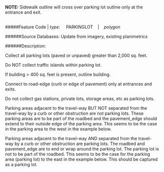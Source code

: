 **NOTE:** Sidewalk outline will cross over parking lot outline only at the entrance and exit.<br><br>

#####Feature Code | *type*:&nbsp;&nbsp;&nbsp;&nbsp;&nbsp;PARKINGLOT&nbsp;&nbsp;&nbsp; | &nbsp;&nbsp;&nbsp;*polygon*

######Source Databases: Update from imagery, existing planimetrics

######Description:

Collect all parking lots (paved or unpaved) greater than 2,000 sq. feet.

Do NOT collect traffic islands within parking lot.

If building > 400 sq. feet is present, outline building.

Connect to road-edge (curb or edge of pavement) only at entrances and exits.

Do not collect gas stations, private lots, storage areas, etc as parking lots.

Parking areas adjacent to the travel-way BUT NOT separated from the travel-way by a curb or other obstruction are not parking lots. These parking areas are to be part of the roadbed and the pavement_edge should extend to their outside edge of the parking area.  This seems to be the case in the parking area to the west in the example below.

Parking areas adjacent to the travel-way AND separated from the travel-way by a curb or other obstruction are parking lots. The roadbed and pavement_edge are to end or wrap around the parking lot. The parking lot is not to be part of the roadbed. This seems to be the case for the parking area (parking lot) to the east in the example below. This should be captured as a parking lot.
